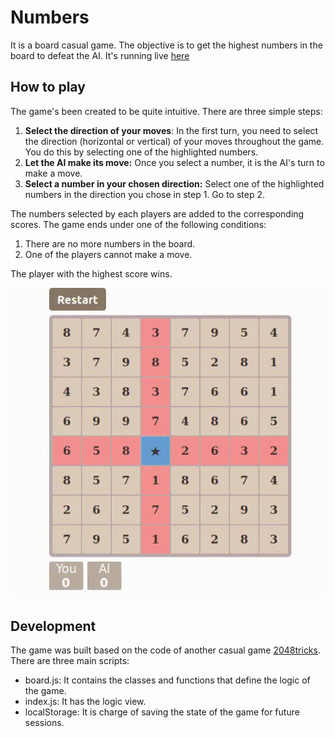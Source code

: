 # Numbers

It is a board casual game. The objective is to get the highest numbers in the board to defeat the AI. It's running live [here](https://sosegon.github.io/numbers/)

## How to play

The game's been created to be quite intuitive. There are three simple steps:

  1. **Select the direction of your moves**: In the first turn, you need to select the direction (horizontal or vertical) of your moves throughout the game. You do this by selecting one of the highlighted numbers.
  2. **Let the AI make its move:** Once you select a number, it is the AI's turn to make a move.
  3. **Select a number in your chosen direction:** Select one of the highlighted numbers in the direction you chose in step 1. Go to step 2.

The numbers selected by each players are added to the corresponding scores. The game ends under one of the following conditions:

  1. There are no more numbers in the board.
  2. One of the players cannot make a move.

The player with the highest score wins.

![Gameplay](./numbers.gif)

## Development

The game was built based on the code of another casual game [2048tricks](https://github.com/sosegon/2048tricks). There are three main scripts:

  - board.js: It contains the classes and functions that define the logic of the game.
  - index.js: It has the logic view.
  - localStorage: It is charge of saving the state of the game for future sessions.
